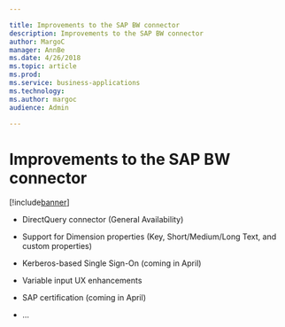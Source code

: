 ```yaml
---

title: Improvements to the SAP BW connector
description: Improvements to the SAP BW connector
author: MargoC
manager: AnnBe
ms.date: 4/26/2018
ms.topic: article
ms.prod: 
ms.service: business-applications
ms.technology: 
ms.author: margoc
audience: Admin

---
```

#  Improvements to the SAP BW connector 


[!include[banner](../../../includes/banner.md)]

-   DirectQuery connector (General Availability)

-   Support for Dimension properties (Key, Short/Medium/Long Text, and custom
    properties)

-   Kerberos-based Single Sign-On (coming in April)

-   Variable input UX enhancements

-   SAP certification (coming in April)

-   ...
